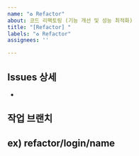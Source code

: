 ```yaml
---
name: "♻️ Refactor"
about: 코드 리팩토링 (기능 개선 및 성능 최적화)
title: "[Refactor] "
labels: "♻️ Refactor"
assignees: ''

---
```


## Issues 상세
- 

## 작업 브랜치
**ex) refactor/login/name**
-
